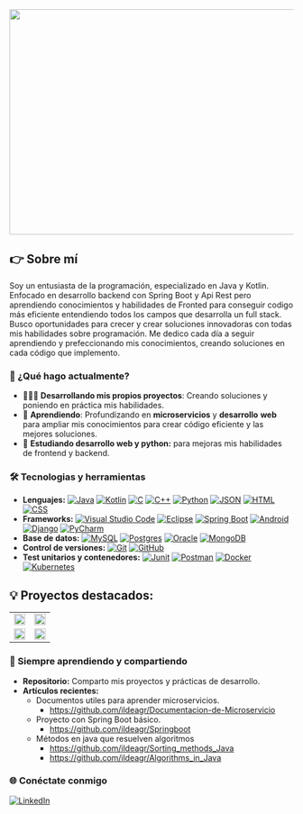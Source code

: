 
<img src="https://github.com/user-attachments/assets/aa569411-139a-4b79-b1df-e00b04d6f68c" width="1000" height="400"/>

## 👉 Sobre mí
Soy un entusiasta de la programación, especializado en Java y Kotlin. Enfocado en desarrollo backend con Spring Boot y Api Rest  pero aprendiendo conocimientos y habilidades de Fronted para conseguir codigo más eficiente entendiendo todos los campos que desarrolla un full stack. Busco oportunidades para crecer y crear soluciones innovadoras con todas mis habilidades sobre programación. Me dedico cada día a seguir aprendiendo y prefeccionando mis conocimientos, creando soluciones en cada código que implemento.

### 🚀 ¿Qué hago actualmente?

- 👨🏻‍💻 **Desarrollando mis propios proyectos**: Creando soluciones y poniendo en práctica mis habilidades.
- 🤺 **Aprendiendo**: Profundizando en **microservicios** y **desarrollo** **web** para ampliar mis conocimientos para crear código eficiente y las mejores soluciones.
- 💼 **Estudiando desarrollo web y python:** para mejoras mis habilidades de frontend y backend.

### 🛠️ Tecnologias y herramientas

- **Lenguajes:**
[![Java](https://img.shields.io/badge/Java-%23ED8B00.svg?logo=openjdk&logoColor=white)](#)
[![Kotlin](https://img.shields.io/badge/Kotlin-%237F52FF.svg?logo=kotlin&logoColor=white)](#)
[![C](https://img.shields.io/badge/C-00599C?logo=c&logoColor=white)](#)
[![C++](https://img.shields.io/badge/C++-%2300599C.svg?logo=c%2B%2B&logoColor=white)](#)
[![Python](https://img.shields.io/badge/Python-3776AB?logo=python&logoColor=fff)](#)
[![JSON](https://img.shields.io/badge/JSON-000?logo=json&logoColor=fff)](#)
[![HTML](https://img.shields.io/badge/HTML-%23E34F26.svg?logo=html5&logoColor=white)](#)
[![CSS](https://img.shields.io/badge/CSS-1572B6?logo=css3&logoColor=fff)](#)
- **Frameworks:**
[![Visual Studio Code](https://custom-icon-badges.demolab.com/badge/Visual%20Studio%20Code-0078d7.svg?logo=vsc&logoColor=white)](#)
[![Eclipse](https://img.shields.io/badge/Eclipse-FE7A16.svg?logo=Eclipse&logoColor=white)](#)
[![Spring Boot](https://img.shields.io/badge/Spring%20Boot-6DB33F?logo=springboot&logoColor=fff)](#)
[![Android](https://img.shields.io/badge/Android%20Studio-3DDC84?logo=android&logoColor=white)](#)
[![Django](https://img.shields.io/badge/Django-092E20?style=flat&logo=django&logoColor=white)](#)
[![PyCharm](https://img.shields.io/badge/PyCharm-000000?style=flat&logo=pycharm&logoColor=white)](#)
- **Base de datos:**
[![MySQL](https://img.shields.io/badge/MySQL-4479A1?logo=mysql&logoColor=fff)](#)
[![Postgres](https://img.shields.io/badge/Postgres-%23316192.svg?logo=postgresql&logoColor=white)](#)
[![Oracle](https://img.shields.io/badge/Oracle-F80000?logo=oracle&logoColor=fff)](#)
[![MongoDB](https://img.shields.io/badge/MongoDB-%234ea94b.svg?logo=mongodb&logoColor=white)](#)
- **Control de versiones:**
[![Git](https://img.shields.io/badge/Git-F05032?logo=git&logoColor=fff)](#)
[![GitHub](https://img.shields.io/badge/GitHub-%23121011.svg?logo=github&logoColor=white)](#)
- **Test unitarios y contenedores:**
[![Junit](https://img.shields.io/badge/junit5-none?logo=junit5&logoColor=fff)](#)
[![Postman](https://img.shields.io/badge/-Postman-FF6C37?style=flat&logo=postman&logoColor=white)](#)
[![Docker](https://img.shields.io/badge/Docker-2496ED?logo=docker&logoColor=fff)](#)
[![Kubernetes](https://img.shields.io/badge/Kubernetes-326CE5?logo=kubernetes&logoColor=fff)](#)

## 💡 Proyectos destacados:
<!-- <a href="https://github.com/ildeagr/ABS4SOW"><img src="https://raw.githubusercontent.com/mouredev/roadmap-retos-programacion/main/Images/header.jpg" style="height: 50%; width:50%;"/></a> -->

<table style="width:100%">
<tr>
  <td>
    <a href="https://github.com/ildeagr/Proyecto-Catalogo-Fronted">
    <img src="https://github.com/user-attachments/assets/d695cd64-3132-4abe-98a2-c02f921df132" style="width:100%;"/></a>
  </td>
  <td>
    <a href="https://github.com/ildeagr/Proyecto-Catalogo-Backend">
    <img src="https://github.com/user-attachments/assets/89db3e70-819c-4d51-bac8-dc4fe4d42275" style="width:100%;"/></a>
  </td>
</tr>

<tr>
  <td>
    <a href="https://github.com/ildeagr/bankapp">
    <img src="https://github.com/user-attachments/assets/feaf08c9-6113-47c5-8e78-5c8e021a831b" style="width:100%;"/></a>
  </td>
  <td>
    <a href="https://github.com/ildeagr/Web_Store">
    <img src="https://github.com/user-attachments/assets/bebdc902-7e36-4dbf-9f60-e8e535ab5bc7" style="width:100%;"/></a>
  </td>
</tr>
</table>

### 🧠 Siempre aprendiendo y compartiendo

- **Repositorio:** Comparto mis proyectos y prácticas de desarrollo.
- **Artículos recientes:**
  - Documentos utiles para aprender microservicios.
      - https://github.com/ildeagr/Documentacion-de-Microservicio 
  - Proyecto con Spring Boot básico.
      - https://github.com/ildeagr/Springboot    
  - Métodos en java que resuelven algoritmos
      - https://github.com/ildeagr/Sorting_methods_Java
      - https://github.com/ildeagr/Algorithms_in_Java
    

### 🌐 Conéctate conmigo
[![LinkedIn](https://img.shields.io/badge/Linkedin-%230077B5.svg?logo=linkedin&logoColor=white)](https://www.linkedin.com/in/ildefonso-albares-garcia/)

<!-- -**Otras herramientas pendientes de aprender:**

[![Jira](https://img.shields.io/badge/Jira-0052CC?logo=jira&logoColor=fff)](#)
[![Firebase](https://img.shields.io/badge/Firebase-039BE5?logo=Firebase&logoColor=white)](#)
[![MariaDB](https://img.shields.io/badge/MariaDB-003545?logo=mariadb&logoColor=white)](#)
[![NodeJS](https://img.shields.io/badge/Node.js-6DA55F?logo=node.js&logoColor=white)](#)
[![React](https://img.shields.io/badge/React-%2320232a.svg?logo=react&logoColor=%2361DAFB)](#)
[![Angular](https://img.shields.io/badge/Angular-%23DD0031.svg?logo=angular&logoColor=white)](#)
[![npm](https://img.shields.io/badge/npm-CB3837?logo=npm&logoColor=fff)](#)
[![JavaScript](https://img.shields.io/badge/JavaScript-F7DF1E?logo=javascript&logoColor=000)](#)
[![Sonarqube](https://img.shields.io/badge/Tools-SonarQube-informational?style=flat&logo=SonarQube&logoColor=white&color=4AB197)](#)

https://img.shields.io/badge/Sass-CC6699?style=flat&logo=sass&logoColor=white
https://img.shields.io/badge/Netlify-00C7B7?style=flat&logo=netlify&logoColor=white
https://img.shields.io/badge/PHP-777BB4?style=flat&logo=php&logoColor=white
https://img.shields.io/badge/Flask-000000?style=flat&logo=flask&logoColor=white-->
